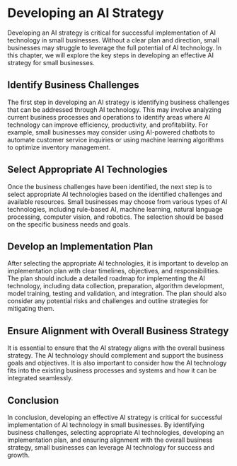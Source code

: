 Developing an AI Strategy
==========================================================================

Developing an AI strategy is critical for successful implementation of AI technology in small businesses. Without a clear plan and direction, small businesses may struggle to leverage the full potential of AI technology. In this chapter, we will explore the key steps in developing an effective AI strategy for small businesses.

Identify Business Challenges
----------------------------

The first step in developing an AI strategy is identifying business challenges that can be addressed through AI technology. This may involve analyzing current business processes and operations to identify areas where AI technology can improve efficiency, productivity, and profitability. For example, small businesses may consider using AI-powered chatbots to automate customer service inquiries or using machine learning algorithms to optimize inventory management.

Select Appropriate AI Technologies
----------------------------------

Once the business challenges have been identified, the next step is to select appropriate AI technologies based on the identified challenges and available resources. Small businesses may choose from various types of AI technologies, including rule-based AI, machine learning, natural language processing, computer vision, and robotics. The selection should be based on the specific business needs and goals.

Develop an Implementation Plan
------------------------------

After selecting the appropriate AI technologies, it is important to develop an implementation plan with clear timelines, objectives, and responsibilities. The plan should include a detailed roadmap for implementing the AI technology, including data collection, preparation, algorithm development, model training, testing and validation, and integration. The plan should also consider any potential risks and challenges and outline strategies for mitigating them.

Ensure Alignment with Overall Business Strategy
-----------------------------------------------

It is essential to ensure that the AI strategy aligns with the overall business strategy. The AI technology should complement and support the business goals and objectives. It is also important to consider how the AI technology fits into the existing business processes and systems and how it can be integrated seamlessly.

Conclusion
----------

In conclusion, developing an effective AI strategy is critical for successful implementation of AI technology in small businesses. By identifying business challenges, selecting appropriate AI technologies, developing an implementation plan, and ensuring alignment with the overall business strategy, small businesses can leverage AI technology for success and growth.
